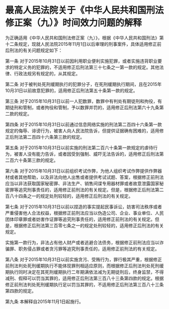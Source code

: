 # 最高人民法院关于《中华人民共和国刑法修正案（九）》时间效力问题的解释

为正确适用《中华人民共和国刑法修正案（九）》，根据《中华人民共和国刑法》第十二条规定，现就人民法院2015年11月1日以后审理的刑事案件，具体适用修正前后刑法的有关问题规定如下：

第一条 对于2015年10月31日以前因利用职业便利实施犯罪，或者实施违背职业要求的特定义务的犯罪的，不适用修正后刑法第三十七条之一第一款的规定。其他法律、行政法规另有规定的，从其规定。

第二条 对于被判处死刑缓期执行的犯罪分子，在死刑缓期执行期间，且在2015年10月31日以前故意犯罪的，适用修正后刑法第五十条第一款的规定。

第三条 对于2015年10月31日以前一人犯数罪，数罪中有判处有期徒刑和拘役，有期徒刑和管制，或者拘役和管制，予以数罪并罚的，适用修正后刑法第六十九条第二款的规定。

第四条 对于2015年10月31日以前通过信息网络实施的刑法第二百四十六条第一款规定的侮辱、诽谤行为，被害人向人民法院告诉，但提供证据确有困难的，适用修正后刑法第二百四十六条第三款的规定。

第五条 对于2015年10月31日以前实施的刑法第二百六十条第一款规定的虐待行为，被害人没有能力告诉，或者因受到强制、威吓无法告诉的，适用修正后刑法第二百六十条第三款的规定。

第六条 对于2015年10月31日以前组织考试作弊，为他人组织考试作弊提供作弊器材或者其他帮助，以及非法向他人出售或者提供考试试题、答案，根据修正前刑法应当以非法获取国家秘密罪、非法生产、销售间谍专用器材罪或者故意泄露国家秘密罪等追究刑事责任的，适用修正前刑法的有关规定。但是，根据修正后刑法第二百八十四条之一的规定处刑较轻的，适用修正后刑法的有关规定。

第七条 对于2015年10月31日以前以捏造的事实提起民事诉讼，妨害司法秩序或者严重侵害他人合法权益，根据修正前刑法应当以伪造公司、企业、事业单位、人民团体印章罪或者妨害作证罪等追究刑事责任的，适用修正前刑法的有关规定。但是，根据修正后刑法第三百零七条之一的规定处刑较轻的，适用修正后刑法的有关规定。

实施第一款行为，非法占有他人财产或者逃避合法债务，根据修正前刑法应当以诈骗罪、职务侵占罪或者贪污罪等追究刑事责任的，适用修正前刑法的有关规定。

第八条 对于2015年10月31日以前实施贪污、受贿行为，罪行极其严重，根据修正前刑法判处死刑缓期执行不能体现罪刑相适应原则，而根据修正后刑法判处死刑缓期执行同时决定在其死刑缓期执行二年期满依法减为无期徒刑后，终身监禁，不得减刑、假释可以罚当其罪的，适用修正后刑法第三百八十三条第四款的规定。根据修正前刑法判处死刑缓期执行足以罚当其罪的，不适用修正后刑法第三百八十三条第四款的规定。

第九条 本解释自2015年11月1日起施行。
